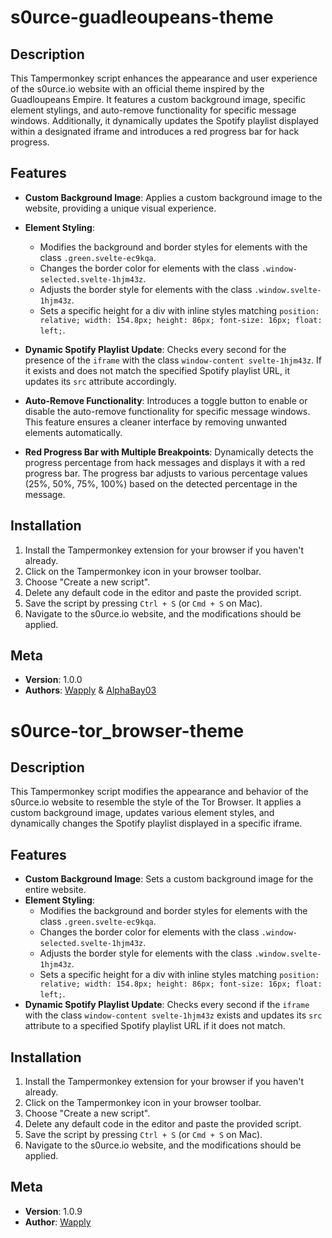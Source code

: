 # s0urce-guadleoupeans-theme

## Description

This Tampermonkey script enhances the appearance and user experience of the s0urce.io website with an official theme inspired by the Guadloupeans Empire. It features a custom background image, specific element stylings, and auto-remove functionality for specific message windows. Additionally, it dynamically updates the Spotify playlist displayed within a designated iframe and introduces a red progress bar for hack progress.

## Features

- **Custom Background Image**: Applies a custom background image to the website, providing a unique visual experience.
  
- **Element Styling**:
  - Modifies the background and border styles for elements with the class `.green.svelte-ec9kqa`.
  - Changes the border color for elements with the class `.window-selected.svelte-1hjm43z`.
  - Adjusts the border style for elements with the class `.window.svelte-1hjm43z`.
  - Sets a specific height for a div with inline styles matching `position: relative; width: 154.8px; height: 86px; font-size: 16px; float: left;`.

- **Dynamic Spotify Playlist Update**: Checks every second for the presence of the `iframe` with the class `window-content svelte-1hjm43z`. If it exists and does not match the specified Spotify playlist URL, it updates its `src` attribute accordingly.

- **Auto-Remove Functionality**: Introduces a toggle button to enable or disable the auto-remove functionality for specific message windows. This feature ensures a cleaner interface by removing unwanted elements automatically.

- **Red Progress Bar with Multiple Breakpoints**: Dynamically detects the progress percentage from hack messages and displays it with a red progress bar. The progress bar adjusts to various percentage values (25%, 50%, 75%, 100%) based on the detected percentage in the message.

## Installation

1. Install the Tampermonkey extension for your browser if you haven't already.
2. Click on the Tampermonkey icon in your browser toolbar.
3. Choose "Create a new script".
4. Delete any default code in the editor and paste the provided script.
5. Save the script by pressing `Ctrl + S` (or `Cmd + S` on Mac).
6. Navigate to the s0urce.io website, and the modifications should be applied.

## Meta

- **Version**: 1.0.0
- **Authors**: [Wapply](https://github.com/Wapply) & [AlphaBay03](https://github.com/AlphaBay03)


# s0urce-tor_browser-theme

## Description

This Tampermonkey script modifies the appearance and behavior of the s0urce.io website to resemble the style of the Tor Browser. It applies a custom background image, updates various element styles, and dynamically changes the Spotify playlist displayed in a specific iframe.

## Features

- **Custom Background Image**: Sets a custom background image for the entire website.
- **Element Styling**:
  - Modifies the background and border styles for elements with the class `.green.svelte-ec9kqa`.
  - Changes the border color for elements with the class `.window-selected.svelte-1hjm43z`.
  - Adjusts the border style for elements with the class `.window.svelte-1hjm43z`.
  - Sets a specific height for a div with inline styles matching `position: relative; width: 154.8px; height: 86px; font-size: 16px; float: left;`.
- **Dynamic Spotify Playlist Update**: Checks every second if the `iframe` with the class `window-content svelte-1hjm43z` exists and updates its `src` attribute to a specified Spotify playlist URL if it does not match.

## Installation

1. Install the Tampermonkey extension for your browser if you haven't already.
2. Click on the Tampermonkey icon in your browser toolbar.
3. Choose "Create a new script".
4. Delete any default code in the editor and paste the provided script.
5. Save the script by pressing `Ctrl + S` (or `Cmd + S` on Mac).
6. Navigate to the s0urce.io website, and the modifications should be applied.

## Meta

- **Version**: 1.0.9
- **Author**: [Wapply](https://github.com/Wapply)
